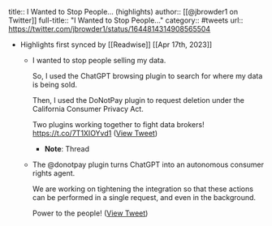 title:: I Wanted to Stop People... (highlights)
author:: [[@jbrowder1 on Twitter]]
full-title:: "I Wanted to Stop People..."
category:: #tweets
url:: https://twitter.com/jbrowder1/status/1644814314908565504

- Highlights first synced by [[Readwise]] [[Apr 17th, 2023]]
	- I wanted to stop people selling my data.
	  
	  So, I used the ChatGPT browsing plugin to search for where my data is being sold.
	  
	  Then, I used the DoNotPay plugin to request deletion under the California Consumer Privacy Act.
	  
	  Two plugins working together to fight data brokers! https://t.co/7T1XIOYvd1 ([View Tweet](https://twitter.com/jbrowder1/status/1644814314908565504))
		- **Note**: Thread
	- The @donotpay plugin turns ChatGPT into an autonomous consumer rights agent.
	  
	  We are working on tightening the integration so that these actions can be performed in a single request, and even in the background.
	  
	  Power to the people! ([View Tweet](https://twitter.com/jbrowder1/status/1644814322647056384))